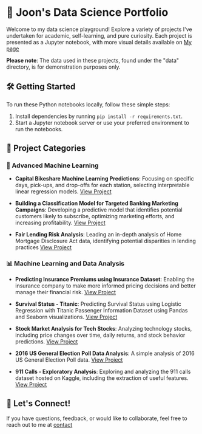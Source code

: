 # 🚀 Joon's Data Science Portfolio

Welcome to my data science playground! Explore a variety of projects I've undertaken for academic, self-learning, and pure curiosity. Each project is presented as a Jupyter notebook, with more visual details available on [My page](https://github.com/jfh5580)

**Please note**: The data used in these projects, found under the "data" directory, is for demonstration purposes only.

## 🛠️ Getting Started

To run these Python notebooks locally, follow these simple steps:

1. Install dependencies by running `pip install -r requirements.txt`.
2. Start a Jupyter notebook server or use your preferred environment to run the notebooks.
   
## 📂 Project Categories

### 🤖 Advanced Machine Learning

- **Capital Bikeshare Machine Learning Predictions**: Focusing on specific days, pick-ups, and drop-offs for each station, selecting interpretable linear regression models. 
  [View Project](projects/CapitalBikeshare_project.ipynb)

- **Building a Classification Model for Targeted Banking Marketing Campaigns**: Developing a predictive model that identifies potential customers likely to subscribe, optimizing marketing efforts, and increasing profitability.
  [View Project](projects/Bank_Marketing_Final_JOON.ipynb)

- **Fair Lending Risk Analysis**: Leading an in-depth analysis of Home Mortgage Disclosure Act data, identifying potential disparities in lending practices
  [View Project](https://github.com/jfh5580/DNSC6290_RML)

### 📊 Machine Learning and Data Analysis 

- **Predicting Insurance Premiums using Insurance Dataset**: Enabling the insurance company to make more informed pricing decisions and better manage their financial risk.
  [View Project](projects/Insurance_Linear_Regression.ipynb)

- **Survival Status - Titanic**: Predicting Survival Status using Logistic Regression with Titanic Passenger Information Dataset using Pandas and Seaborn visualizations.
  [View Project](projects/Titanic_Logistic_Regression.ipynb)

- **Stock Market Analysis for Tech Stocks**: Analyzing technology stocks, including price changes over time, daily returns, and stock behavior predictions.
  [View Project](https://github.com/sajal2692/data-science-portfolio/blob/master/Stock%20Market%20Analysis%20for%20Tech%20Stocks.ipynb)

- **2016 US General Election Poll Data Analysis**: A simple analysis of 2016 US General Election Poll data.
  [View Project](https://github.com/sajal2692/data-science-portfolio/blob/master/2016%20General%20Election%20Poll%20Analysis.ipynb)

- **911 Calls - Exploratory Analysis**: Exploring and analyzing the 911 calls dataset hosted on Kaggle, including the extraction of useful features.
  [View Project](https://github.com/sajal2692/data-science-portfolio/blob/master/911%20Calls%20-%20Exploratory%20Analysis.ipynb)

## 📧 Let's Connect!

If you have questions, feedback, or would like to collaborate, feel free to reach out to me at [contact](joonhong96@gwu.edu)
